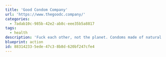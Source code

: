 ```yaml
---
title: 'Good Condom Company'
url: 'https://www.thegoodc.company/'
categories:
  - 7adab10c-985b-42e2-ab8c-eee35b5a8817
tags:
  - health
description: 'Fuck each other, not the planet. Condoms made of natural latex from sustainably managed rubber plantations in Malaysia.'
blueprint: action
id: 88314233-5ede-47c3-8b8d-620bf247cfe4
---
```


